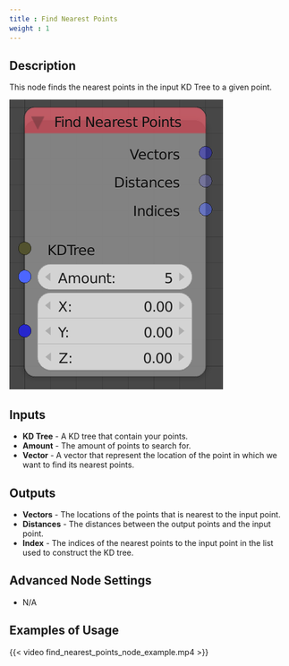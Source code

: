 ```yaml
---
title : Find Nearest Points
weight : 1
---
```


## Description

This node finds the nearest points in the input KD Tree to a given
point.

![image](find_nearest_points_node.png)

## Inputs

  - **KD Tree** - A KD tree that contain your points.
  - **Amount** - The amount of points to search for.
  - **Vector** - A vector that represent the location of the point in
    which we want to find its nearest points.

## Outputs

  - **Vectors** - The locations of the points that is nearest to the
    input point.
  - **Distances** - The distances between the output points and the
    input point.
  - **Index** - The indices of the nearest points to the input point in
    the list used to construct the KD tree.

## Advanced Node Settings

  - N/A

## Examples of Usage

{{< video find_nearest_points_node_example.mp4 >}}
